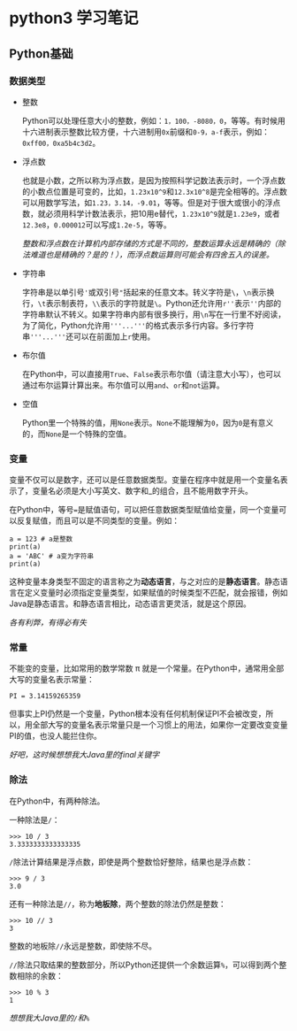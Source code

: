 # python3 学习笔记

## Python基础

### 数据类型
	
* 整数

	Python可以处理任意大小的整数，例如：`1，100，-8080，0`，等等。有时候用十六进制表示整数比较方便，十六进制用`0x`前缀和`0-9，a-f`表示，例如：`0xff00，0xa5b4c3d2`。

* 浮点数

	也就是小数，之所以称为浮点数，是因为按照科学记数法表示时，一个浮点数的小数点位置是可变的，比如，`1.23x10^9`和`12.3x10^8`是完全相等的。浮点数可以用数学写法，如`1.23，3.14，-9.01`，等等。但是对于很大或很小的浮点数，就必须用科学计数法表示，把10用e替代，`1.23x10^9`就是`1.23e9`，或者`12.3e8`，`0.000012`可以写成`1.2e-5`，等等。
	
	*整数和浮点数在计算机内部存储的方式是不同的，整数运算永远是精确的（除法难道也是精确的？是的！），而浮点数运算则可能会有四舍五入的误差。*
	
* 字符串

	字符串是以单引号`'`或双引号`"`括起来的任意文本。转义字符是`\`，`\n`表示换行，`\t`表示制表符，`\\`表示的字符就是`\`。Python还允许用`r''`表示`''`内部的字符串默认不转义。如果字符串内部有很多换行，用`\n`写在一行里不好阅读，为了简化，Python允许用`'''...'''`的格式表示多行内容。多行字符串`'''...'''`还可以在前面加上`r`使用。
	
* 布尔值

	在Python中，可以直接用`True`、`False`表示布尔值（请注意大小写），也可以通过布尔运算计算出来。布尔值可以用`and`、`or`和`not`运算。
	
* 空值

	Python里一个特殊的值，用`None`表示。`None`不能理解为`0`，因为`0`是有意义的，而`None`是一个特殊的空值。

### 变量

变量不仅可以是数字，还可以是任意数据类型。变量在程序中就是用一个变量名表示了，变量名必须是大小写英文、数字和_的组合，且不能用数字开头。

在Python中，等号`=`是赋值语句，可以把任意数据类型赋值给变量，同一个变量可以反复赋值，而且可以是不同类型的变量。例如：

	a = 123 # a是整数
	print(a)
	a = 'ABC' # a变为字符串
	print(a)

这种变量本身类型不固定的语言称之为**动态语言**，与之对应的是**静态语言**。静态语言在定义变量时必须指定变量类型，如果赋值的时候类型不匹配，就会报错，例如Java是静态语言。和静态语言相比，动态语言更灵活，就是这个原因。

*各有利弊，有得必有失*

### 常量

不能变的变量，比如常用的数学常数 π 就是一个常量。在Python中，通常用全部大写的变量名表示常量：

	PI = 3.14159265359

但事实上PI仍然是一个变量，Python根本没有任何机制保证PI不会被改变，所以，用全部大写的变量名表示常量只是一个习惯上的用法，如果你一定要改变变量PI的值，也没人能拦住你。

*好吧，这时候想想我大Java里的final关键字*

### 除法

在Python中，有两种除法。

一种除法是`/`：

	>>> 10 / 3
	3.3333333333333335

`/`除法计算结果是浮点数，即使是两个整数恰好整除，结果也是浮点数：

	>>> 9 / 3
	3.0

还有一种除法是`//`，称为**地板除**，两个整数的除法仍然是整数：

	>>> 10 // 3
	3
整数的地板除`//`永远是整数，即使除不尽。

`//`除法只取结果的整数部分，所以Python还提供一个余数运算`%`，可以得到两个整数相除的余数：

	>>> 10 % 3
	1

*想想我大Java里的`/`和`%`*


